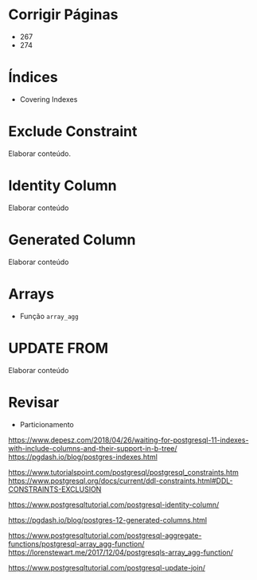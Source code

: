 # Corrigir Páginas

* 267
* 274

# Índices

* Covering Indexes

# Exclude Constraint

Elaborar conteúdo.

# Identity Column

Elaborar conteúdo

# Generated Column

Elaborar conteúdo

# Arrays

* Função `array_agg`

# UPDATE FROM

Elaborar conteúdo


# Revisar

* Particionamento









https://www.depesz.com/2018/04/26/waiting-for-postgresql-11-indexes-with-include-columns-and-their-support-in-b-tree/
https://pgdash.io/blog/postgres-indexes.html

https://www.tutorialspoint.com/postgresql/postgresql_constraints.htm
https://www.postgresql.org/docs/current/ddl-constraints.html#DDL-CONSTRAINTS-EXCLUSION

https://www.postgresqltutorial.com/postgresql-identity-column/

https://pgdash.io/blog/postgres-12-generated-columns.html

https://www.postgresqltutorial.com/postgresql-aggregate-functions/postgresql-array_agg-function/
https://lorenstewart.me/2017/12/04/postgresqls-array_agg-function/

https://www.postgresqltutorial.com/postgresql-update-join/




